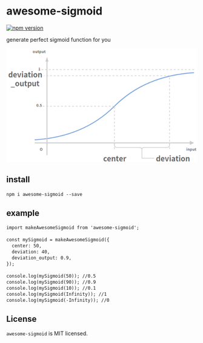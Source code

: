 # awesome-sigmoid
[![npm version](https://badge.fury.io/js/awesome-sigmoid.svg)](https://badge.fury.io/js/awesome-sigmoid)

generate perfect sigmoid function for you

![awesome sigmoid](https://raw.githubusercontent.com/sititou70/awesome-sigmoid/master/docs/awesome_sigmoid.png)

## install
`npm i awesome-sigmoid --save`

## example
```
import makeAwesomeSigmoid from 'awesome-sigmoid';

const mySigmoid = makeAwesomeSigmoid({
  center: 50,
  deviation: 40,
  deviation_output: 0.9,
});

console.log(mySigmoid(50)); //0.5
console.log(mySigmoid(90)); //0.9
console.log(mySigmoid(10)); //0.1
console.log(mySigmoid(Infinity)); //1
console.log(mySigmoid(-Infinity)); //0
```

## License
`awesome-sigmoid` is MIT licensed.

